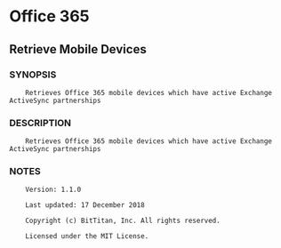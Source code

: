 # Office 365
## Retrieve Mobile Devices
### SYNOPSIS
```
    Retrieves Office 365 mobile devices which have active Exchange ActiveSync partnerships
```
### DESCRIPTION
```
    Retrieves Office 365 mobile devices which have active Exchange ActiveSync partnerships
```
### NOTES
```
    Version: 1.1.0
    Last updated: 17 December 2018
    Copyright (c) BitTitan, Inc. All rights reserved.
    Licensed under the MIT License.
```

